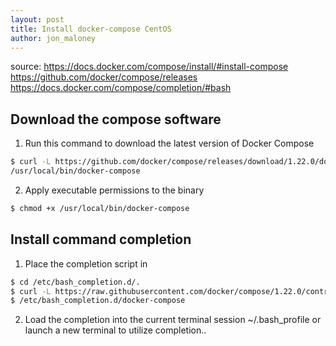 ```yaml
---
layout: post
title: Install docker-compose CentOS
author: jon_maloney
---
```



source:
    https://docs.docker.com/compose/install/#install-compose
    https://github.com/docker/compose/releases
    https://docs.docker.com/compose/completion/#bash

Download the compose software
-----------------------------
1. Run this command to download the latest version of Docker Compose

  ```bash
  $ curl -L https://github.com/docker/compose/releases/download/1.22.0/docker-compose-`uname -s`-`uname -m` -o 
  /usr/local/bin/docker-compose
  ```

  
2. Apply executable permissions to the binary

  ```bash
  $ chmod +x /usr/local/bin/docker-compose
  ```

Install command completion
---------------------------
1. Place the completion script in 

  ```bash
  $ cd /etc/bash_completion.d/.
  $ curl -L https://raw.githubusercontent.com/docker/compose/1.22.0/contrib/completion/bash/docker-compose -o 
  $ /etc/bash_completion.d/docker-compose
  ```

2. Load the completion into the current terminal session ~/.bash_profile or launch a new terminal to utilize completion..